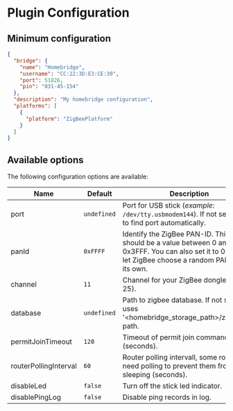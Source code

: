 # Plugin Configuration

## Minimum configuration

```json
{
  "bridge": {
    "name": "Homebridge",
    "username": "CC:22:3D:E3:CE:30",
    "port": 51826,
    "pin": "031-45-154"
  },
  "description": "My homebridge configuration",
  "platforms": [
    {
      "platform": "ZigBeePlatform"
    }
  ]
}
```

## Available options

The following configuration options are available:

| Name                  | Default     | Description                                                                                                                                                |
|-----------------------|-------------|------------------------------------------------------------------------------------------------------------------------------------------------------------|
| port                  | `undefined` | Port for USB stick (_example_: `/dev/tty.usbmodem144`). If not set, it tries to find port automatically.                                                   |
| panId                 | `0xFFFF`    | Identify the ZigBee PAN-ID. This id should be a value between 0 and 0x3FFF. You can also set it to 0xFFFF to let ZigBee choose a random PAN-ID on its own. |
| channel               | `11`        | Channel for your ZigBee dongle (11-25).                                                                                                                    |
| database              | `undefined` | Path to zigbee database. If not set, it uses '<homebridge_storage_path>/zigbee.db' path.                                                                   |
| permitJoinTimeout     | `120`       | Timeout of permit join command (seconds).                                                                                                                  |
| routerPollingInterval | `60`        | Router polling intervall, some routers need polling to prevent them from sleeping (seconds).                                                               |
| disableLed            | `false`     | Turn off the stick led indicator.                                                                                                                          |
| disablePingLog        | `false`     | Disable ping records in log.                                                                                                                               |